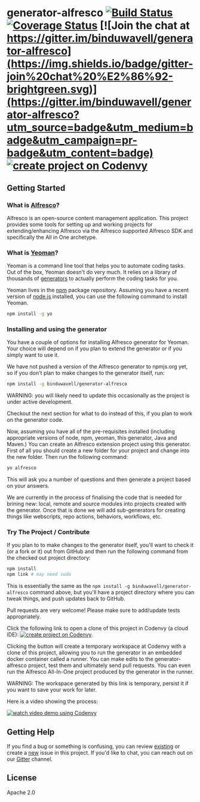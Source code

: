 # generator-alfresco [![Build Status](https://secure.travis-ci.org/binduwavell/generator-alfresco.png?branch=master)](https://travis-ci.org/binduwavell/generator-alfresco) [![Coverage Status](https://coveralls.io/repos/binduwavell/generator-alfresco/badge.svg?branch=master&service=github)](https://coveralls.io/github/binduwavell/generator-alfresco?branch=master) [![Join the chat at https://gitter.im/binduwavell/generator-alfresco](https://img.shields.io/badge/gitter-join%20chat%20%E2%86%92-brightgreen.svg)](https://gitter.im/binduwavell/generator-alfresco?utm_source=badge&utm_medium=badge&utm_campaign=pr-badge&utm_content=badge) [![create project on Codenvy](https://codenvy.com/factory/resources/factory-white.png)](https://codenvy.com/factory?id=zmv24wynr689af6f) 

## Getting Started

### What is [Alfresco](http://www.alfresco.com)?

Alfresco is an open-source content management application. This project provides some tools for 
setting up and working projects for extending/enhancing Alfresco via the Alfresco supported 
Alfresco SDK and specifically the All in One archetype.

### What is [Yeoman](http://yeoman.io)?

Yeoman is a command line tool that helps you to automate coding tasks. Out of the box, Yeoman 
doesn't do very much. It relies on a library of thousands of 
[generators](http://yeoman.io/generators/) to actually perform the coding tasks for you.

Yeoman lives in the [npm](https://npmjs.org) package repository. Assuming you have a recent
version of [node.js](http://www.nodejs.org) installed, you can use the following command
to install Yeoman.

```bash
npm install -g yo
```

### Installing and using the generator

You have a couple of options for installing Alfresco generator for Yeoman. Your choice will 
depend on if you plan to extend the generator or if you simply want to use it.

We have not pushed a version of the Alfresco generator to npmjs.org yet, so if you don't 
plan to make changes to the generator itself, run:

```bash
npm install -g binduwavell/generator-alfresco
```

WARNING: you will likely need to update this occasionally as the project is under active 
development.

Checkout the next section for what to do instead of this, if you plan to work on the 
generator code.

<!--
```bash
npm install -g generator-alfresco
```
-->

Now, assuming you have all of the pre-requisites installed (including appropriate
versions of node, npm, yeoman, this generator, Java and Maven.) You can create an 
Alfresco extension project using this generator. First of all you should create a 
new folder for your project and change into the new folder. Then run the 
following command:

```bash
yo alfresco
```

This will ask you a number of questions and then generate a project based on your
answers.

We are currently in the process of finalising the code that is needed for brining
new: local, remote and source modules into projects created with the generator.
Once that is done we will add sub-generators for creating things like webscripts, repo
actions, behaviors, workflows, etc.


### Try The Project / Contribute

If you plan to to make changes to the generator itself, you'll want to
check it (or a fork or it) out from GitHub and then run the following command from 
the checked out project directory:

```bash
npm install
npm link # may need sudo
```

This is essentially the same as the ```npm install -g binduwavell/generator-alfresco```
command above, but you'll have a project directory where you can tweak things, and
push updates back to GitHub.

Pull requests are very welcome! Please make sure to add/update tests appropriately.

Click the following link to open a clone of this project in Codenvy (a cloud IDE): 
[![create project on Codenvy](https://codenvy.com/factory/resources/factory-white.png)](https://codenvy.com/factory?id=zmv24wynr689af6f). 

Clicking the button will create a temporary workspace at Codenvy with a clone of this project, 
allowing you to run the generator in an embedded docker container called a runner. 
You can make edits to the generator-alfresco project, test them and ultimately send pull requests.
You can even run the Alfresco All-In-One project produced by the generator in the runner.

WARNING: The workspace generated by this link is temporary, persist it if you want to save your 
work for later.

Here is a video showing the process:

[![watch video demo using Codenvy](http://img.youtube.com/vi/Pq5IwG5Aq0Q/0.jpg)](http://www.youtube.com/watch?v=Pq5IwG5Aq0Q)

## Getting Help

If you find a bug or something is confusing, you can review [existing](https://github.com/binduwavell/generator-alfresco/issues) or create a [new](https://github.com/binduwavell/generator-alfresco/issues/new) issue in this project. If you'd like to chat, you can reach out on our [Gitter](https://gitter.im/binduwavell/generator-alfresco) channel.

## License

Apache 2.0
